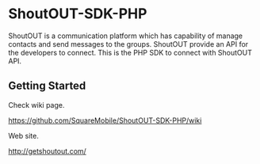 # ShoutOUT-SDK-PHP
ShoutOUT is a communication platform which has capability of manage contacts and send messages to the groups. ShoutOUT provide an API for the developers to connect. This is the PHP SDK to connect with ShoutOUT API.


## Getting Started

Check wiki page.

https://github.com/SquareMobile/ShoutOUT-SDK-PHP/wiki


Web site.

http://getshoutout.com/



